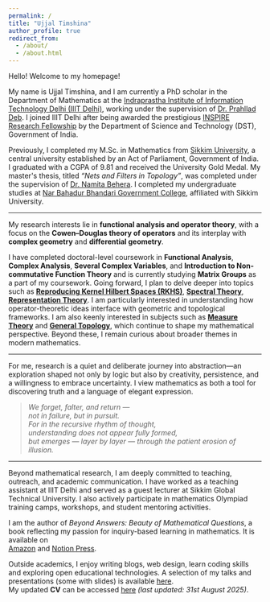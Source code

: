 ```yaml
---
permalink: /
title: "Ujjal Timshina"
author_profile: true
redirect_from: 
  - /about/
  - /about.html
---
```




Hello! Welcome to my homepage!

My name is Ujjal Timshina, and I am currently a PhD scholar in the Department of Mathematics at the [Indraprastha Institute of Information Technology Delhi (IIIT Delhi)](https://www.iiitd.ac.in/people/phd/current), working under the supervision of [Dr. Prahllad Deb](https://www.iiitd.ac.in/prahllad). I joined IIIT Delhi after being awarded the prestigious [INSPIRE Research Fellowship](https://online-inspire.gov.in/) by the Department of Science and Technology (DST), Government of India.

Previously, I completed my M.Sc. in Mathematics from [Sikkim University](https://cus.ac.in/), a central university established by an Act of Parliament, Government of India. I graduated with a CGPA of 9.81 and received the University Gold Medal. My master's thesis, titled *“Nets and Filters in Topology”*, was completed under the supervision of [Dr. Namita Behera](https://cus.ac.in/index.php/en/schools-e/physical-sciences/mathematics-dept/dr-namita-behera-2). I completed my undergraduate studies at [Nar Bahadur Bhandari Government College](https://nbbgc.org/), affiliated with Sikkim University.

---
My research interests lie in **functional analysis and operator theory**, with a focus on the **Cowen–Douglas theory of operators** and its interplay with **complex geometry** and **differential geometry**.

I have completed doctoral-level coursework in **Functional Analysis**, **Complex Analysis**, **Several Complex Variables**, and **Introduction to Non-commutative Function Theory** and is currently studying **Matrix Groups** as a part of my coursework. Going forward, I plan to delve deeper into topics such as [**Reproducing Kernel Hilbert Spaces (RKHS)**](https://en.wikipedia.org/wiki/Reproducing_kernel_Hilbert_space), [**Spectral Theory**](https://en.wikipedia.org/wiki/Spectral_theory), [**Representation Theory**](https://en.wikipedia.org/wiki/Representation_theory). I am particularly interested in understanding how operator-theoretic ideas interface with geometric and topological frameworks.
I am also keenly interested in subjects such as [**Measure Theory**](https://en.wikipedia.org/wiki/Measure_theory) and [**General Topology**](https://en.wikipedia.org/wiki/General_topology), which continue to shape my mathematical perspective. Beyond these, I remain curious about broader themes in modern mathematics.

---


For me, research is a quiet and deliberate journey into abstraction—an exploration shaped not only by logic but also by creativity, persistence, and a willingness to embrace uncertainty. I view mathematics as both a tool for discovering truth and a language of elegant expression.  

> *We forget, falter, and return —  
not in failure, but in pursuit.  
For in the recursive rhythm of thought,  
understanding does not appear fully formed,  
but emerges — layer by layer — through the patient erosion of illusion.*

---

Beyond mathematical research, I am deeply committed to teaching, outreach, and academic communication. I have worked as a teaching assistant at IIIT Delhi and served as a guest lecturer at Sikkim Global Technical University. I also actively participate in mathematics Olympiad training camps, workshops, and student mentoring activities.

I am the author of *Beyond Answers: Beauty of Mathematical Questions*, a book reflecting my passion for inquiry-based learning in mathematics. It is available on  
 [Amazon](https://www.amazon.in/Beyond-Answers-Mathematical-Questions-Thought-ebook/dp/B0CTRY5HRB) and [Notion Press](https://notionpress.com/in/read/beyond-answers-the-beauty-of-mathematical-questions/).

Outside academics, I enjoy writing blogs, web design, learn coding skills and exploring open educational technologies. A selection of my talks and presentations (some with slides) is available [here](https://sites.google.com/iiitd.ac.in/ujjal-timshina/about).  
 My updated **CV** can be accessed [here](https://drive.google.com/drive/folders/1GEbPbSA5sfkBQYyckeMoTF3b4LUb8NJ9?usp=drive_link) *(last updated: 31st August 2025)*.
